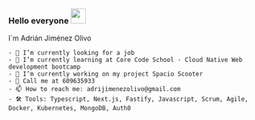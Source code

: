 ### Hello everyone <img src="https://raw.githubusercontent.com/MartinHeinz/MartinHeinz/master/wave.gif" width="30px">

  I´m Adrián Jiménez Olivo
  
    - 🔭 I’m currently looking for a job
    - 🌱 I’m currently learning at Core Code School - Cloud Native Web development bootcamp
    - 👯 I’m currently working on my project Spacio Scooter
    - 📱 Call me at 609635933
    - 📫 How to reach me: adrijimenezolivo@gmail.com
    - 🛠️ Tools: Typescript, Next.js, Fastify, Javascript, Scrum, Agile, Docker, Kubernetes, MongoDB, Auth0
